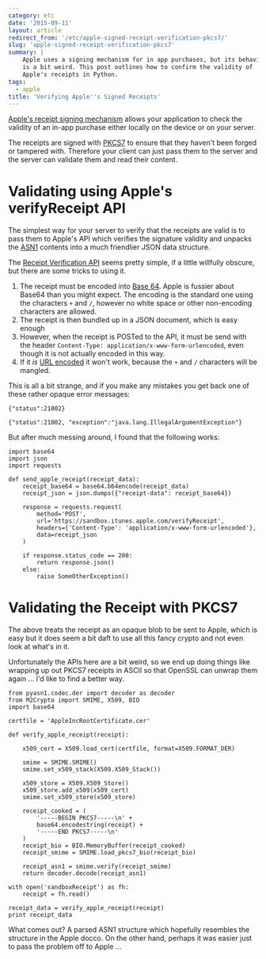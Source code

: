 ```yaml
---
category: etc
date: '2015-09-11'
layout: article
redirect_from: '/etc/apple-signed-receipt-verification-pkcs7/'
slug: 'apple-signed-receipt-verification-pkcs7'
summary: |
    Apple uses a signing mechanism for in app purchases, but its behaviour
    is a bit weird. This post outlines how to confirm the validity of
    Apple's receipts in Python.
tags:
  - apple
title: 'Verifying Apple''s Signed Receipts'
---
```


[Apple's receipt signing
mechanism](https://developer.apple.com/library/ios/releasenotes/General/ValidateAppStoreReceipt/Introduction.html)
allows your application to check the validity of an in-app purchase
either locally on the device or on your server.

The receipts are signed with
[PKCS7](https://tools.ietf.org/html/rfc2315) to ensure that they haven't
been forged or tampered with. Therefore your client can just pass them
to the server and the server can validate them and read their content.

Validating using Apple's verifyReceipt API
==========================================

The simplest way for your server to verify that the receipts are valid
is to pass them to Apple's API which verifies the signature validity and
unpacks the
[ASN1](https://en.wikipedia.org/wiki/Abstract_Syntax_Notation_One)
contents into a much friendlier JSON data structure.

The [Receipt Verification
API](https://developer.apple.com/library/ios/releasenotes/General/ValidateAppStoreReceipt/Chapters/ValidateRemotely.html#//apple_ref/doc/uid/TP40010573-CH104-SW1)
seems pretty simple, if a little willfully obscure, but there are some
tricks to using it.

1.  The receipt must be encoded into [Base
    64](https://en.wikipedia.org/wiki/Base64). Apple is fussier about
    Base64 than you might expect. The encoding is the standard one using
    the characters `+` and `/`, however no white space or other
    non-encoding characters are allowed.
2.  The receipt is then bundled up in a JSON document, which is easy
    enough
3.  However, when the receipt is POSTed to the API, it must be send with
    the header `Content-Type: application/x-www-form-urlencoded`, even
    though it is not actually encoded in this way.
4.  If it *is* [URL
    encoded](https://en.wikipedia.org/wiki/Percent-encoding) it won't
    work, because the `+` and `/` characters will be mangled.

This is all a bit strange, and if you make any mistakes you get back one
of these rather opaque error messages:

    {"status":21002}

    {"status":21002, "exception":"java.lang.IllegalArgumentException"}

But after much messing around, I found that the following works:

    import base64
    import json
    import requests

    def send_apple_receipt(receipt_data):
        receipt_base64 = base64.b64encode(receipt_data)
        receipt_json = json.dumps({"receipt-data": receipt_base64})

        response = requests.request(
            method='POST',
            url='https://sandbox.itunes.apple.com/verifyReceipt',
            headers={'Content-Type': 'application/x-www-form-urlencoded'},
            data=receipt_json
        )

        if response.status_code == 200:
            return response.json()
        else:
            raise SomeOtherException()

Validating the Receipt with PKCS7
=================================

The above treats the receipt as an opaque blob to be sent to Apple,
which is easy but it does seem a bit daft to use all this fancy crypto
and not even look at what's in it.

Unfortunately the APIs here are a bit weird, so we end up doing things
like wrapping up out PKCS7 receipts in ASCII so that OpenSSL can unwrap
them again ... I'd like to find a better way.

    from pyasn1.codec.der import decoder as decoder
    from M2Crypto import SMIME, X509, BIO
    import base64

    certfile = 'AppleIncRootCertificate.cer'

    def verify_apple_receipt(receipt):

        x509_cert = X509.load_cert(certfile, format=X509.FORMAT_DER)
    
        smime = SMIME.SMIME()
        smime.set_x509_stack(X509.X509_Stack())

        x509_store = X509.X509_Store()
        x509_store.add_x509(x509_cert)
        smime.set_x509_store(x509_store)

        receipt_cooked = (
            '-----BEGIN PKCS7-----\n' +
            base64.encodestring(receipt) +
            '-----END PKCS7-----\n'
        )
        receipt_bio = BIO.MemoryBuffer(receipt_cooked)
        receipt_smime = SMIME.load_pkcs7_bio(receipt_bio)
    
        receipt_asn1 = smime.verify(receipt_smime)
        return decoder.decode(receipt_asn1)

    with open('sandboxReceipt') as fh:
        receipt = fh.read()

    receipt_data = verify_apple_receipt(receipt)
    print receipt_data

What comes out? A parsed ASN1 structure which hopefully resembles the
structure in the Apple docco. On the other hand, perhaps it was easier
just to pass the problem off to Apple ...
